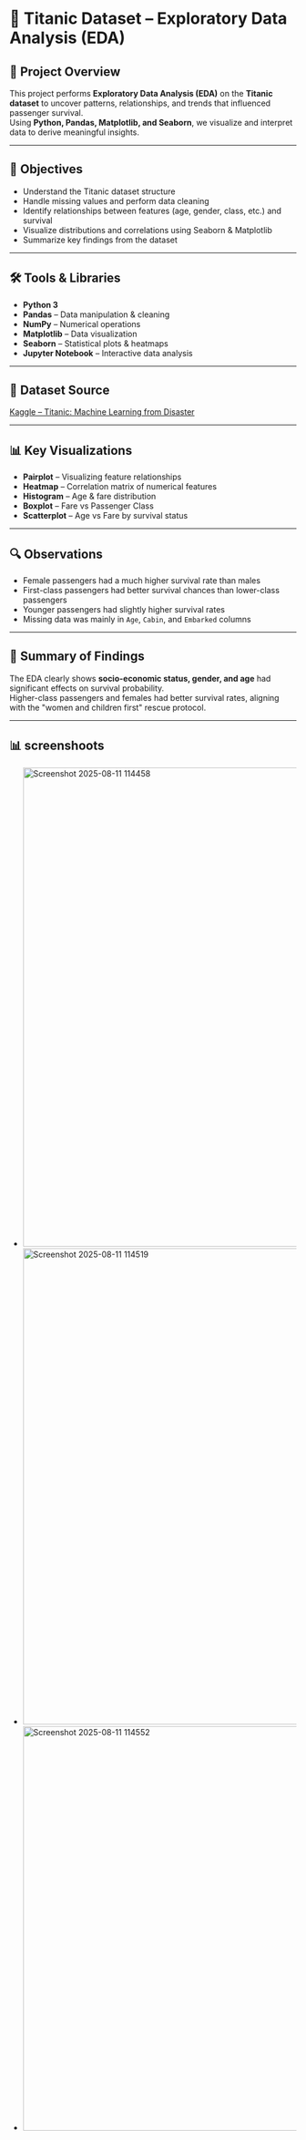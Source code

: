 # 🚢 Titanic Dataset – Exploratory Data Analysis (EDA)

## 📌 Project Overview
This project performs **Exploratory Data Analysis (EDA)** on the **Titanic dataset** to uncover patterns, relationships, and trends that influenced passenger survival.  
Using **Python, Pandas, Matplotlib, and Seaborn**, we visualize and interpret data to derive meaningful insights.

---

## 🎯 Objectives
- Understand the Titanic dataset structure
- Handle missing values and perform data cleaning
- Identify relationships between features (age, gender, class, etc.) and survival
- Visualize distributions and correlations using Seaborn & Matplotlib
- Summarize key findings from the dataset

---

## 🛠 Tools & Libraries
- **Python 3**
- **Pandas** – Data manipulation & cleaning
- **NumPy** – Numerical operations
- **Matplotlib** – Data visualization
- **Seaborn** – Statistical plots & heatmaps
- **Jupyter Notebook** – Interactive data analysis

---

## 📂 Dataset Source
[Kaggle – Titanic: Machine Learning from Disaster](https://www.kaggle.com/c/titanic/data)

---

## 📊 Key Visualizations
- **Pairplot** – Visualizing feature relationships
- **Heatmap** – Correlation matrix of numerical features
- **Histogram** – Age & fare distribution
- **Boxplot** – Fare vs Passenger Class
- **Scatterplot** – Age vs Fare by survival status

---

## 🔍 Observations
- Female passengers had a much higher survival rate than males
- First-class passengers had better survival chances than lower-class passengers
- Younger passengers had slightly higher survival rates
- Missing data was mainly in `Age`, `Cabin`, and `Embarked` columns

---

## 📑 Summary of Findings
The EDA clearly shows **socio-economic status, gender, and age** had significant effects on survival probability.  
Higher-class passengers and females had better survival rates, aligning with the "women and children first" rescue protocol.

---
## 📊 screenshoots
- <img width="1726" height="841" alt="Screenshot 2025-08-11 114458" src="https://github.com/user-attachments/assets/d144fee1-e319-4199-8a98-ce687040b4d5" />
- <img width="713" height="836" alt="Screenshot 2025-08-11 114519" src="https://github.com/user-attachments/assets/a58e4364-3649-4812-83ac-0790b29e6f2f" />
- <img width="542" height="710" alt="Screenshot 2025-08-11 114552" src="https://github.com/user-attachments/assets/c0df297a-e171-4018-913c-4840118bc203" />


